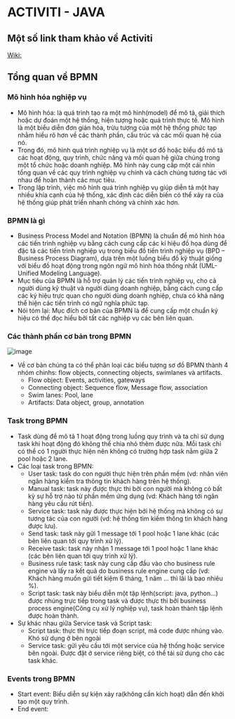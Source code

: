 ACTIVITI - JAVA
======

## Một số link tham khảo về Activiti
[Wiki:](https://en.wikipedia.org/wiki/Activiti_(software))

## Tổng quan về BPMN
### Mô hình hóa nghiệp vụ
* Mô hình hóa: là quá trình tạo ra một mô hình(model) để mô tả, giải thích hoặc dự đoán một hệ thống, hiện tượng hoặc quá trình thực tế. Mô hình là một biểu diễn đơn giản hóa, trừu tượng của một hệ thống phức tạp nhằm hiểu rõ hơn về các thành phần, cấu trúc và các mối quan hệ của nó.
* Trong đó, mô hình quá trình nghiệp vụ là một sơ đồ hoặc biểu đồ mô tả các hoạt động, quy trình, chức năng và mối quan hệ giữa chúng trong một tổ chức hoặc doanh nghiệp. Mô hình này cung cấp một cái nhìn tổng quan về các quy trình nghiệp vụ chính và cách chúng tương tác với nhau để hoàn thành các mục tiêu.
* Trong lập trình, việc mô hình quá trình nghiệp vụ giúp diễn tả một hay nhiều khía cạnh của hệ thống, xác định các diễn biến có thể xảy ra của hệ thống giúp phát triển nhanh chóng và chính xác hơn.

### BPMN là gì
* Business Process Model and Notation (BPMN) là chuẩn để mô hình hóa các tiến trình nghiệp vụ bằng cách cung cấp các kí hiệu đồ họa dùng để đặc tả các tiến trình nghiệp vụ trong biểu đồ tiến trình nghiệp vụ (BPD – Business Process Diagram), dựa trên một luồng biểu đồ kỹ thuật giống với biểu đồ hoạt động trong ngôn ngữ mô hình hóa thống nhất (UML- Unified Modeling Language).
* Mục tiêu của BPMN là hỗ trợ quản lý các tiến trình nghiệp vụ, cho cả người dùng kỹ thuật và người dùng doanh nghiệp, bằng cách cung cấp các ký hiệu trực quan cho người dùng doanh nghiệp, chưa có khả năng thể hiện các tiến trình có ngữ nghĩa phức tạp.
* Nói tóm lại:	Mục đích cơ bản của BPMN là để cung cấp một chuẩn ký hiệu có thể đọc hiểu bởi tất các nghiệp vụ các bên liên quan.

### Các thành phần cơ bản trong BPMN
![image](https://github.com/user-attachments/assets/75840185-97b7-4d03-9331-cdd7b50579c0)
* Về cơ bản chúng ta có thể phân loại các biểu tượng sơ đồ BPMN thành 4 nhóm chinhs: flow objects, connecting objects, swimlanes và artifacts.
  - Flow object: Events, activities, gateways
  - Connecting object: Sequence flow, Message flow, association
  - Swim lanes: Pool, lane
  - Artifacts: Data object, group, annotation

### Task trong BPMN
* Task dùng để mô tả 1 hoạt động trong luồng quy trình và ta chỉ sử dụng task khi hoạt động đó không thể chia nhỏ thêm được nữa. Mỗi task chỉ có thể có 1 người thực hiện nên không có trường hợp task nằm giữa 2 pool hoặc 2 lane.
* Các loại task trong BPMN:
  - User task: task do con người thực hiện trên phần mềm (vd: nhân viên ngân hàng kiểm tra thông tin khách hàng trên hệ thống).
  - Manual task: task này được thực thi bởi con người mà không có bất kỳ sự hỗ trợ nào từ phần mềm ứng dụng (vd: Khách hàng tới ngân hàng yêu cầu rút tiền).
  - Service task: task này được thực hiện bởi hệ thống mà không có sự tương tác của con người (vd: hệ thống tìm kiếm thông tin khách hàng được lưu).
  - Send task: task này gửi 1 message tới 1 pool hoặc 1 lane khác (các bên liên quan tới quy trình xử lý).
  - Receive task: task này nhận 1 message tới 1 pool hoặc 1 lane khác (các bên liên quan tới quy trình xử lý).
  - Business rule task: task này cung cấp đầu vào cho business rule engine và lấy ra kết quả do business rule engine cung cấp (vd: Khách hàng muốn gửi tiết kiệm 6 tháng, 1 năm ... thì lãi là bao nhiêu %).
  - Script task: task này biểu diễn một tập lệnh(script: java, python...) được nhúng trực tiếp trong task và được thực thi bởi business process engine(Công cụ xử lý nghiệp vụ), task hoàn thành tập lệnh được hoàn thành.
* Sự khác nhau giữa Service task và Script task:
  - Script task: thực thi trực tiếp đoạn script, mã code được nhúng vào. Khó sử dụng ở bên ngoài
  - Service task: gửi yêu cầu tới một service của hệ thống hoặc service bên ngoài. Được đặt ở service riêng biệt, có thể tái sử dụng cho các task khác.

### Events trong BPMN
* Start event: Biểu diễn sự kiện xảy ra(không cần kích hoạt) dẫn đến khởi tạo một quy trình.
* End event: 


















